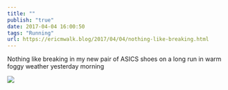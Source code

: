 ```yaml
---
title: ""
publish: "true"
date: 2017-04-04 16:00:50
tags: "Running"
url: https://ericmwalk.blog/2017/04/04/nothing-like-breaking.html
---
```


Nothing like breaking in my new pair of ASICS shoes on a long run in warm foggy weather yesterday morning

![](https://ericmwalk.blog/uploads/2022/85a0a841b5.jpg)